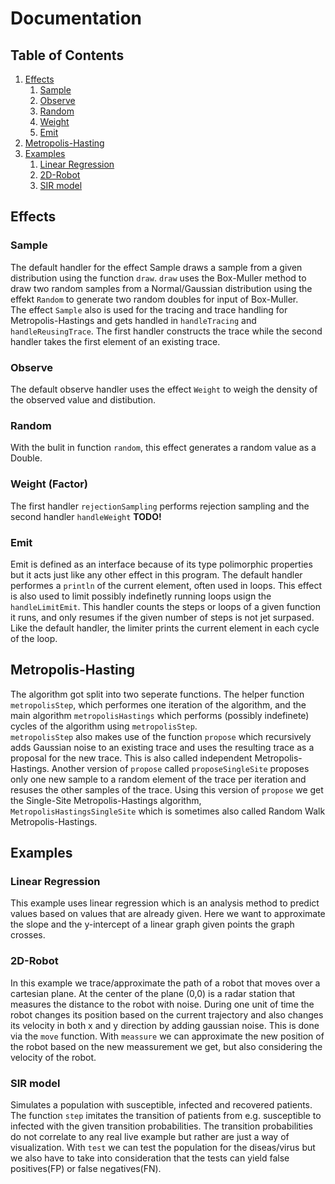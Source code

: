 # Documentation

## Table of Contents
1. [Effects](#effects)
    1. [Sample](#sample)
    2. [Observe](#observe)
    3. [Random](#random)
    4. [Weight](#weight-(factor))
    5. [Emit](#emit)
2. [Metropolis-Hasting](#metropolis-hastings)
3. [Examples](#examples)
    1. [Linear Regression](#linear-regression)
    2. [2D-Robot](#2d-robot)
    3. [SIR model](#sir-model)

## Effects
### Sample
The default handler for the effect Sample draws a sample from a given distribution using the function `draw`. `draw` uses the Box-Muller method to draw two random samples from a Normal/Gaussian distribution using the effekt `Random` to generate two random doubles for input of Box-Muller.  
The effect `Sample` also is used for the tracing and trace handling for Metropolis-Hastings and gets handled in `handleTracing` and `handleReusingTrace`. The first handler constructs the trace while the second handler takes the first element of an existing trace.
### Observe
The default observe handler uses the effect `Weight` to weigh the density of the observed value and distibution.
### Random
With the bulit in function `random`, this effect generates a random value as a Double.
### Weight (Factor)
The first handler `rejectionSampling` performs rejection sampling and the second handler `handleWeight` **TODO!**
### Emit
Emit is defined as an interface because of its type polimorphic properties but it acts just like any other effect in this program. The default handler performes a `println` of the current element, often used in loops. This effect is also used to limit possibly indefinetly running loops usign the `handleLimitEmit`. This handler counts the steps or loops of a given function it runs, and only resumes if the given number of steps is not jet surpased. Like the default handler, the limiter prints the current element in each cycle of the loop. 

## Metropolis-Hasting
The algorithm got split into two seperate functions. The helper function `metropolisStep`, which performes one iteration of the algorithm, and the main algorithm `metropolisHastings` which performs (possibly indefinete) cycles of the algorithm using `metropolisStep`.  
`metropolisStep` also makes use of the function `propose` which recursively adds Gaussian noise to an existing trace and uses the resulting trace as a proposal for the new trace. This is also called independent Metropolis-Hastings.
Another version of `propose` called `proposeSingleSite` proposes only one new sample to a random element of the trace per iteration and resuses the other samples of the trace.
Using this version of `propose` we get the Single-Site Metropolis-Hastings algorithm, `MetropolisHastingsSingleSite` which is sometimes also called Random Walk Metropolis-Hastings.

## Examples
### Linear Regression
This example uses linear regression which is an analysis method to predict values based on values that are already given. Here we want to approximate the slope and the y-intercept of a linear graph given points the graph crosses.

### 2D-Robot
In this example we trace/approximate the path of a robot that moves over a cartesian plane. At the center of the plane (0,0) is a radar station that measures the distance to the robot with noise.
During one unit of time the robot changes its position based on the current trajectory and also changes its velocity in both x and y direction by adding gaussian noise. This is done via the `move` function. 
With `meassure` we can approximate the new position of the robot based on the new meassurement we get, but also considering the velocity of the robot.

### SIR model
Simulates a population with susceptible, infected and recovered patients. 
The function `step` imitates the transition of patients from e.g. susceptible to infected with the given transition probabilities. The transition probabilities do not correlate to any real live example but rather are just a way of visualization.
With `test` we can test the population for the diseas/virus but we also have to take into consideration that the tests can yield false positives(FP) or false negatives(FN).
